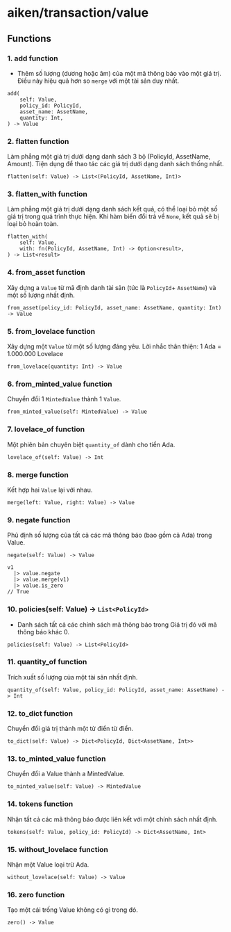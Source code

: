 # aiken/transaction/value

## Functions

### 1. add function

-   Thêm số lượng (dương hoặc âm) của một mã thông báo vào một giá trị. Điều này hiệu quả hơn so `merge` với một tài sản duy nhất.

```aiken
add(
    self: Value,
    policy_id: PolicyId,
    asset_name: AssetName,
    quantity: Int,
) -> Value
```

### 2. flatten function

Làm phẳng một giá trị dưới dạng danh sách 3 bộ (PolicyId, AssetName, Amount).
Tiện dụng để thao tác các giá trị dưới dạng danh sách thống nhất.

```aiken
flatten(self: Value) -> List<(PolicyId, AssetName, Int)>
```

### 3. flatten_with function

Làm phẳng một giá trị dưới dạng danh sách kết quả, có thể loại bỏ một số giá trị trong quá trình thực hiện.
Khi hàm biến đổi trả về `None`, kết quả sẽ bị loại bỏ hoàn toàn.

```aiken
flatten_with(
    self: Value,
    with: fn(PolicyId, AssetName, Int) -> Option<result>,
) -> List<result>
```

### 4. from_asset function

Xây dựng a `Value` từ mã định danh tài sản (tức là `PolicyId`+ `AssetName`) và một số lượng nhất định.

```aiken
from_asset(policy_id: PolicyId, asset_name: AssetName, quantity: Int) -> Value
```

### 5. from_lovelace function

Xây dựng một `Value` từ một số lượng đáng yêu.
Lời nhắc thân thiện: 1 Ada = 1.000.000 Lovelace

```aiken
from_lovelace(quantity: Int) -> Value
```

### 6. from_minted_value function

Chuyển đổi 1 `MintedValue` thành 1 `Value`.

```aiken
from_minted_value(self: MintedValue) -> Value
```

### 7. lovelace_of function

Một phiên bản chuyên biệt `quantity_of` dành cho tiền Ada.

```aiken
lovelace_of(self: Value) -> Int
```

### 8. merge function

Kết hợp hai `Value` lại với nhau.

```aiken
merge(left: Value, right: Value) -> Value
```

### 9. negate function

Phủ định số lượng của tất cả các mã thông báo (bao gồm cả Ada) trong Value.

```aiken
negate(self: Value) -> Value

v1
  |> value.negate
  |> value.merge(v1)
  |> value.is_zero
// True
```

### 10. policies(self: Value) -> `List<PolicyId>`

-   Danh sách tất cả các chính sách mã thông báo trong Giá trị đó với mã thông báo khác 0.

```aiken
policies(self: Value) -> List<PolicyId>
```

### 11. quantity_of function

Trích xuất số lượng của một tài sản nhất định.

```aiken
quantity_of(self: Value, policy_id: PolicyId, asset_name: AssetName) -> Int
```

### 12. to_dict function

Chuyển đổi giá trị thành một từ điển từ điển.

```aiken
to_dict(self: Value) -> Dict<PolicyId, Dict<AssetName, Int>>
```

### 13. to_minted_value function

Chuyển đổi a Value thành a MintedValue.

```aiken
to_minted_value(self: Value) -> MintedValue
```

### 14. tokens function

Nhận tất cả các mã thông báo được liên kết với một chính sách nhất định.

```aiken
tokens(self: Value, policy_id: PolicyId) -> Dict<AssetName, Int>
```

### 15. without_lovelace function

Nhận một Value loại trừ Ada.

```aiken
without_lovelace(self: Value) -> Value
```

### 16. zero function

Tạo một cái trống Value không có gì trong đó.

```aiken
zero() -> Value
```
